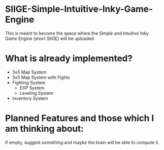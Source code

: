 # SIIGE-Simple-Intuitive-Inky-Game-Engine

This is meant to become the space where the Simple and Intuitive Inky Game Engine (short SIIGE) will be uploaded.

# What is already implemented?

* 5x5 Map System
* 5x5 Map System with Fights
* Fighting System
  * EXP System
  * Leveling System
* Inventory System

# Planned Features and those which I am thinking about:

If empty, suggest something and maybe the brain will be able to compute it.
